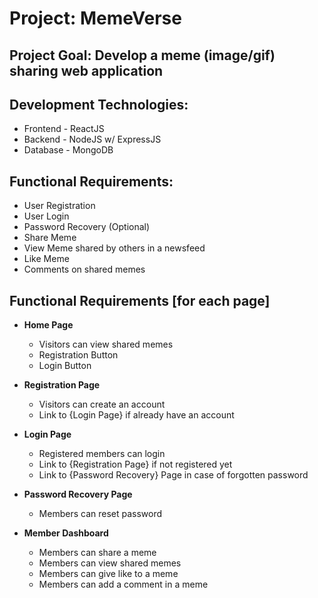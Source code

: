 # Project: MemeVerse

## Project Goal:  Develop a meme (image/gif) sharing web application

## Development Technologies: 
- Frontend - ReactJS
- Backend - NodeJS w/ ExpressJS
- Database - MongoDB

## Functional Requirements:
- User Registration
- User Login
- Password Recovery (Optional)
- Share Meme
- View Meme shared by others in a newsfeed
- Like Meme
- Comments on shared memes

## Functional Requirements [for each page]
- **Home Page**
  - Visitors can view shared memes
  - Registration Button 
  - Login Button

- **Registration Page**
  - Visitors can create an account
  - Link to {Login Page} if already have an account

- **Login Page**
  - Registered members can login
  - Link to {Registration Page} if not registered yet 
  - Link to {Password Recovery} Page in case of forgotten password 

- **Password Recovery Page**
  - Members can reset password

- **Member Dashboard**
  - Members can share a meme
  - Members can view shared memes
  - Members can give like to a meme
  - Members can add a comment in a meme
